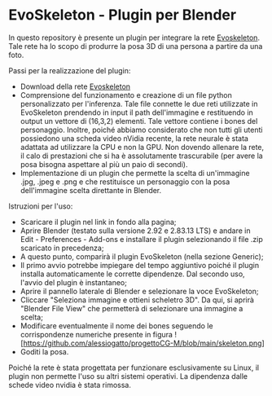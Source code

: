 # EvoSkeleton - Plugin per Blender

In questo repository è presente un plugin per integrare la rete [Evoskeleton](https://github.com/Nicholasli1995/EvoSkeleton). Tale rete ha lo scopo di produrre la posa 3D di una persona a partire da una foto.

Passi per la realizzazione del plugin:

- Download della rete [Evoskeleton](https://github.com/Nicholasli1995/EvoSkeleton)
- Comprensione del funzionamento e creazione di un file python personalizzato per l'inferenza. Tale file connette le due reti utilizzate in EvoSkeleton prendendo in input il path dell'immagine e restituendo in output un vettore di (16,3,2) elementi. Tale vettore contiene i bones del personaggio. Inoltre, poiché abbiamo considerato che non tutti gli utenti possiedono una scheda video nVidia recente, la rete neurale è stata adattata ad utilizzare la CPU e non la GPU. Non dovendo allenare la rete, il calo di prestazioni che si ha è assolutamente trascurabile (per avere la posa bisogna aspettare al più un paio di secondi).
- Implementazione di un plugin che permette la scelta di un'immagine .jpg, .jpeg e .png e che restituisce un personaggio con la posa dell'immagine scelta direttante in Blender.

Istruzioni per l'uso:

  - Scaricare il plugin nel link in fondo alla pagina;
  - Aprire Blender (testato sulla versione 2.92 e 2.83.13 LTS) e andare in Edit - Preferences - Add-ons e installare il plugin selezionando il file .zip scaricato in precedenza;
  - A questo punto, comparirà il plugin EvoSkeleton (nella sezione Generic);
  - Il primo avvio potrebbe impiegare del tempo aggiuntivo poiché il plugin installa automaticamente le corrette dipendenze. Dal secondo uso, l'avvio del plugin è instantaneo;
  - Aprire il pannello laterale di Blender e selezionare la voce EvoSkeleton;
  - Cliccare "Seleziona immagine e ottieni scheletro 3D". Da qui, si aprirà "Blender File View" che permetterà di selezionare una immagine a scelta;
  - Modificare eventualmente il nome dei bones seguendo le corrispondenze numeriche presente in figura ![https://github.com/alessiogatto/progettoCG-M/blob/main/skeleton.png]
  - Goditi la posa.

Poiché la rete è stata progettata per funzionare esclusivamente su Linux, il plugin non permette l'uso su altri sistemi operativi. La dipendenza dalle schede video nvidia è stata rimossa.
